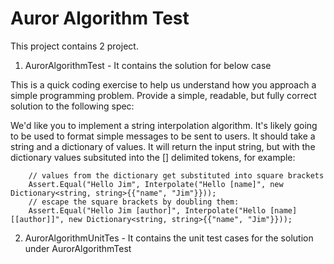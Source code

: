 # Auror Algorithm Test

This project contains 2 project.
1. AurorAlgorithmTest - It contains the solution for below case

This is a quick coding exercise to help us understand how you approach a simple programming problem. Provide a simple, readable, but fully correct solution to the following spec:

We'd like you to implement a string interpolation algorithm. It's likely going to be used to format simple messages to be sent to users. It should take a string and a dictionary of values. It will return the input string, but with the dictionary values subsituted into the [] delimited tokens, for example:

```    
    // values from the dictionary get substituted into square brackets
    Assert.Equal("Hello Jim", Interpolate("Hello [name]", new Dictionary<string, string>{{"name", "Jim"}}));
    // escape the square brackets by doubling them:
    Assert.Equal("Hello Jim [author]", Interpolate("Hello [name] [[author]]", new Dictionary<string, string>{{"name", "Jim"}}));
```

2. AurorAlgorithmUnitTes - It contains the unit test cases for the solution under AurorAlgorithmTest

 

